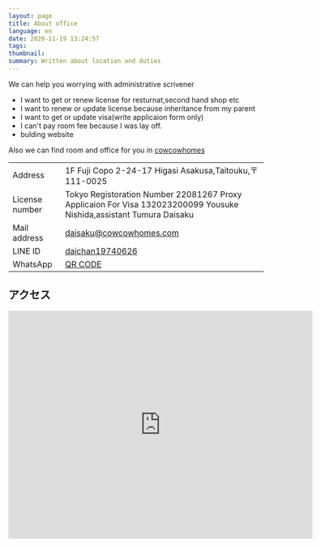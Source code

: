 ```yaml
---
layout: page
title: About office
language: en
date: 2020-11-19 13:24:57
tags:
thumbnail:
summary: Written about location and duties
---
```

We can help you worrying with administrative scrivener

* I want to get or renew license for resturnat,second hand shop etc
* I want to renew or update license because inheritance from my parent
* I want to get or update visa(write applicaion form only)
* I can't pay room fee because I was lay off.
* bulding website

Also we can find room and office for you in [cowcowhomes](https://www.cowcowhomes.com/)

|    |    |
| ---- | ---- |
|  Address |  1F Fuji Copo 2-24-17 Higasi Asakusa,Taitouku,〒111-0025  |
|  License number  |  Tokyo Registoration Number 22081267 Proxy Applicaion For Visa 132023200099 Yousuke Nishida,assistant Tumura Daisaku|
|  Mail address  |  [daisaku@cowcowhomes.com](mailto:daisaku@cowcowhomes.com)  |
|  LINE ID  |  [daichan19740626](https://line.me/ti/p/daichan19740626)  |
|  WhatsApp |  [QR CODE](https://wa.me/qr/KLSJ6JJ7Z277L1)  |


## アクセス
<iframe src="https://www.google.com/maps/embed?pb=!1m18!1m12!1m3!1d3239.0648183045996!2d139.79760191526!3d35.724624380184196!2m3!1f0!2f0!3f0!3m2!1i1024!2i768!4f13.1!3m3!1m2!1s0x60188eeef5223ba1%3A0x55c97367f17381df!2z44CSMTExLTAwMjUg5p2x5Lqs6YO95Y-w5p2x5Yy65p2x5rWF6I2J77yS5LiB55uu77yS77yU4oiS77yR77yXIOOBteOBmOOCs-ODvOODnQ!5e0!3m2!1sja!2sjp!4v1548125976549" width="600" height="450" frameborder="0" style="border:0" allowfullscreen="" ></iframe>
